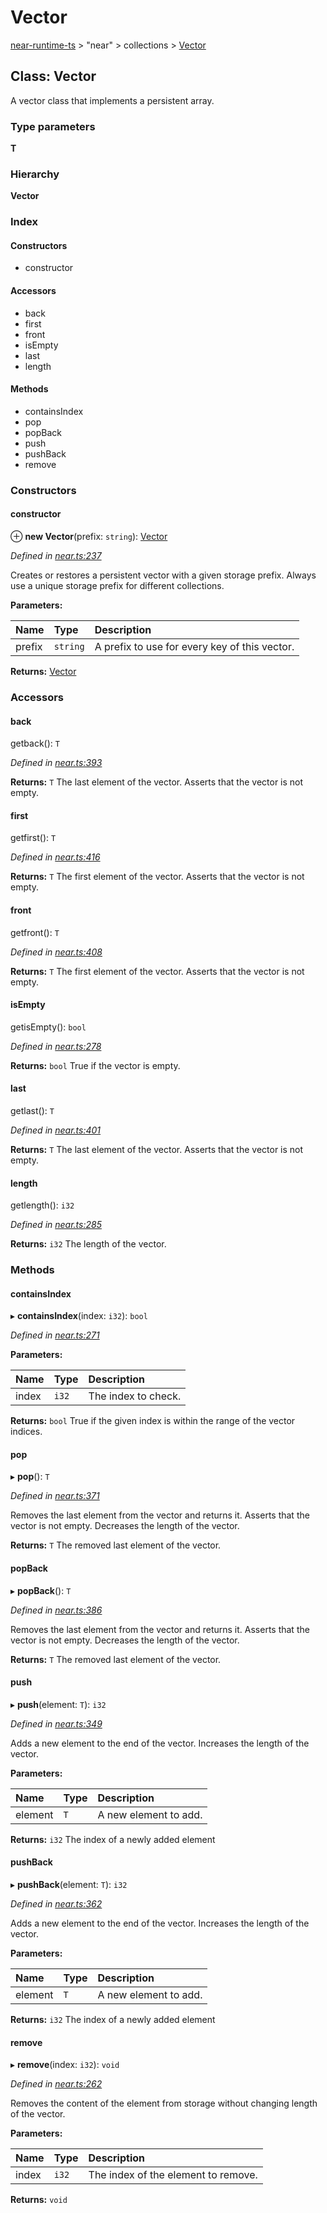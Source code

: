 # Vector

[near-runtime-ts](../) &gt; "near" &gt; collections &gt; [Vector](vector.md)

## Class: Vector

A vector class that implements a persistent array.

### Type parameters

**T**

### Hierarchy

**Vector**

### Index

#### Constructors

* constructor

#### Accessors

* back
* first
* front
* isEmpty
* last
* length

#### Methods

* containsIndex
* pop
* popBack
* push
* pushBack
* remove

### Constructors

#### constructor  <a id="constructor"></a>

⊕ **new Vector**\(prefix: `string`\): [Vector](https://github.com/ckshei/nearprotocol_docs/tree/d6186ae6832aee077838ed1322d479d1357cf6f3/docs/client-api/ts/classes/_near_.collections.vector.md)

_Defined in_ [_near.ts:237_](https://github.com/nearprotocol/near-runtime-ts/blob/30d6281/near.ts#L237)

Creates or restores a persistent vector with a given storage prefix. Always use a unique storage prefix for different collections.

**Parameters:**

| Name | Type | Description |
| :--- | :--- | :--- |
| prefix | `string` | A prefix to use for every key of this vector. |

**Returns:** [Vector](https://github.com/ckshei/nearprotocol_docs/tree/d6186ae6832aee077838ed1322d479d1357cf6f3/docs/client-api/ts/classes/_near_.collections.vector.md)

### Accessors

#### back  <a id="back"></a>

getback\(\): `T`

_Defined in_ [_near.ts:393_](https://github.com/nearprotocol/near-runtime-ts/blob/30d6281/near.ts#L393)

**Returns:** `T` The last element of the vector. Asserts that the vector is not empty.

#### first  <a id="first"></a>

getfirst\(\): `T`

_Defined in_ [_near.ts:416_](https://github.com/nearprotocol/near-runtime-ts/blob/30d6281/near.ts#L416)

**Returns:** `T` The first element of the vector. Asserts that the vector is not empty.

#### front  <a id="front"></a>

getfront\(\): `T`

_Defined in_ [_near.ts:408_](https://github.com/nearprotocol/near-runtime-ts/blob/30d6281/near.ts#L408)

**Returns:** `T` The first element of the vector. Asserts that the vector is not empty.

#### isEmpty  <a id="isempty"></a>

getisEmpty\(\): `bool`

_Defined in_ [_near.ts:278_](https://github.com/nearprotocol/near-runtime-ts/blob/30d6281/near.ts#L278)

**Returns:** `bool` True if the vector is empty.

#### last  <a id="last"></a>

getlast\(\): `T`

_Defined in_ [_near.ts:401_](https://github.com/nearprotocol/near-runtime-ts/blob/30d6281/near.ts#L401)

**Returns:** `T` The last element of the vector. Asserts that the vector is not empty.

#### length  <a id="length"></a>

getlength\(\): `i32`

_Defined in_ [_near.ts:285_](https://github.com/nearprotocol/near-runtime-ts/blob/30d6281/near.ts#L285)

**Returns:** `i32` The length of the vector.

### Methods

#### containsIndex  <a id="containsindex"></a>

▸ **containsIndex**\(index: `i32`\): `bool`

_Defined in_ [_near.ts:271_](https://github.com/nearprotocol/near-runtime-ts/blob/30d6281/near.ts#L271)

**Parameters:**

| Name | Type | Description |
| :--- | :--- | :--- |
| index | `i32` | The index to check. |

**Returns:** `bool` True if the given index is within the range of the vector indices.

#### pop  <a id="pop"></a>

▸ **pop**\(\): `T`

_Defined in_ [_near.ts:371_](https://github.com/nearprotocol/near-runtime-ts/blob/30d6281/near.ts#L371)

Removes the last element from the vector and returns it. Asserts that the vector is not empty. Decreases the length of the vector.

**Returns:** `T` The removed last element of the vector.

#### popBack  <a id="popback"></a>

▸ **popBack**\(\): `T`

_Defined in_ [_near.ts:386_](https://github.com/nearprotocol/near-runtime-ts/blob/30d6281/near.ts#L386)

Removes the last element from the vector and returns it. Asserts that the vector is not empty. Decreases the length of the vector.

**Returns:** `T` The removed last element of the vector.

#### push  <a id="push"></a>

▸ **push**\(element: `T`\): `i32`

_Defined in_ [_near.ts:349_](https://github.com/nearprotocol/near-runtime-ts/blob/30d6281/near.ts#L349)

Adds a new element to the end of the vector. Increases the length of the vector.

**Parameters:**

| Name | Type | Description |
| :--- | :--- | :--- |
| element | `T` | A new element to add. |

**Returns:** `i32` The index of a newly added element

#### pushBack  <a id="pushback"></a>

▸ **pushBack**\(element: `T`\): `i32`

_Defined in_ [_near.ts:362_](https://github.com/nearprotocol/near-runtime-ts/blob/30d6281/near.ts#L362)

Adds a new element to the end of the vector. Increases the length of the vector.

**Parameters:**

| Name | Type | Description |
| :--- | :--- | :--- |
| element | `T` | A new element to add. |

**Returns:** `i32` The index of a newly added element

#### remove  <a id="remove"></a>

▸ **remove**\(index: `i32`\): `void`

_Defined in_ [_near.ts:262_](https://github.com/nearprotocol/near-runtime-ts/blob/30d6281/near.ts#L262)

Removes the content of the element from storage without changing length of the vector.

**Parameters:**

| Name | Type | Description |
| :--- | :--- | :--- |
| index | `i32` | The index of the element to remove. |

**Returns:** `void`

